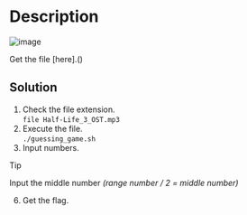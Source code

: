 # Description

![image](https://github.com/user-attachments/assets/07159c7f-b29e-4a7d-a3ba-d7d16300b30d)

Get the file [here].()

## Solution

1. Check the file extension.<br>
   `file Half-Life_3_OST.mp3`
4. Execute the file.<br>
   `./guessing_game.sh`
5. Input numbers.<br>
> [!TIP]
> Input the middle number *(range number / 2 = middle number)*

6. Get the flag.

